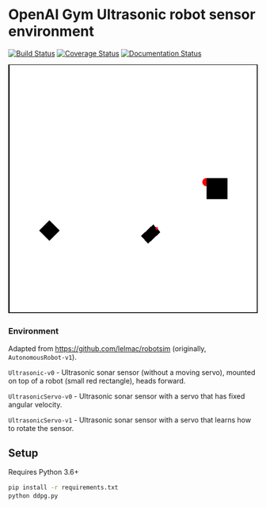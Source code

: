 # OpenAI Gym Ultrasonic robot sensor environment

[![Build Status](https://travis-ci.org/dizcza/gym-ultrasonic.svg?branch=master)](https://travis-ci.org/dizcza/gym-ultrasonic)
[![Coverage Status](https://coveralls.io/repos/github/dizcza/gym-ultrasonic/badge.svg?branch=master)](https://coveralls.io/github/dizcza/gym-ultrasonic?branch=master)
[![Documentation Status](https://readthedocs.org/projects/gym-ultrasonic/badge/?version=latest)](https://gym-ultrasonic.readthedocs.io/en/latest/?badge=latest)

![](docs/images/one-sonar.png)

### Environment

Adapted from https://github.com/lelmac/robotsim (originally, `AutonomousRobot-v1`).

`Ultrasonic-v0` - Ultrasonic sonar sensor (without a moving servo), mounted on top of a robot (small red rectangle), heads forward.

`UltrasonicServo-v0` - Ultrasonic sonar sensor with a servo that has fixed angular velocity.

`UltrasonicServo-v1` - Ultrasonic sonar sensor with a servo that learns how to rotate the sensor.


## Setup

Requires Python 3.6+

```bash
pip install -r requirements.txt
python ddpg.py
```
